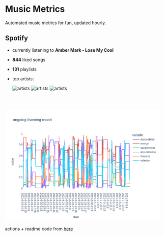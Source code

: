 # Music Metrics

Automated music metrics for fun, updated hourly.

## Spotify

- currently listening to **Amber Mark - Lose My Cool**

- **844** liked songs
- **131** playlists

- top artists: 

    ![artists](https://i.scdn.co/image/d874c1e1787e1e1a5762a3b008efecab53f7ee0d) ![artists](https://i.scdn.co/image/ab6761610000f1782067d2f438bfef0550ec6e8a) ![artists](https://i.scdn.co/image/ab6761610000f17897916f0fbc7bb3150602bf5b)

<br></br>

<!-- ## Audio features for currently playing

![feature spread](figures/auto.png) -->

![ongoing features](figures/timeseries.png)

actions + readme code from [here](https://github.com/gargakshit/gargakshit)
